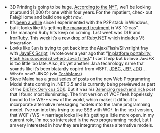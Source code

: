 -   3D Printing is going to be huge. [According to the
    NYT](http://www.nytimes.com/2007/05/07/technology/07copy.html?_r=1&oref=slogin),
    we’ll be looking at around \$1,000 for one within four years. For
    the impatient, check out Fab@Home and build one *right now*.
-   It’s [been a
    while](http://devhawk.net/2003/12/18/p2p-revisited/) since I
    experimented with the P2P stack in Windows, but it looks like it’s
    getting [the managed
    treatment](http://blogs.msdn.com/p2p/archive/2007/03/12/writing-peer-to-peer-applications-using-net-part-1-pnrp.aspx)
    in VS “Orcas”.
-   The managed Ruby hits keep on coming. Last week was DLR and
    IronRuby. This week it’s a [new drop of
    Ruby.NET](http://plas.fit.qut.edu.au/Ruby.NET/) which includes VS
    integration.
-   Looks like Sun is trying to get back into the Ajax/Flash/Silverlight
    fray with [JavaFX
    Script](http://www.sun.com/aboutsun/pr/2007-05/sunflash.20070508.2.xml).
    I wrote over a year ago that “[In platform portability, Flash has
    succeeded where Java
    failed](http://devhawk.net/2006/02/03/flash-the-other-white-meat/).”
    I can’t help but believe JavaFX is too little too late. Also, it’s
    yet another Java technology name that sounds like it’s been
    blatantly copied from MSFT.
    [JDBC](http://en.wikipedia.org/wiki/JDBC),
    [JSP](http://en.wikipedia.org/wiki/JavaServer_Pages),
    [JDO](http://en.wikipedia.org/wiki/Java_Data_Objects) … What’s next?
    JINQ? (via [TechMeme](http://www.techmeme.com/070508/p27))
-   Steve Maine has a
    [great](http://hyperthink.net/blog/PermaLink,guid,163e2844-bc01-4f6c-b721-d432666ec966.aspx)
    [series](http://hyperthink.net/blog/PermaLink,guid,6a82e302-d81a-4494-91dc-f6d60b2d4190.aspx)
    of
    [posts](http://hyperthink.net/blog/PermaLink,guid,40c0cf83-27b1-49e7-8086-c57d1b5007cd.aspx)
    on the new Web Programming Model that’s coming in .NET 3.5 and is
    currently being previewed as part of the [BizTalk Services
    SDK](http://labs.biztalk.net/). But it was his [Balancing reach and
    rich](http://hyperthink.net/blog/PermaLink,guid,1d8eb9d5-2cac-4b6d-ba93-a6c40fab35e2.aspx) post
    that I found most illuminating. The first version of WCF feels
    hopelessly bound to the WS-\* view of the world, which makes it
    difficult to incorporate alternative messaging models into the same
    programming model. I’ve run into this trying to use SSB with WCF. In
    the next version, that WCF / WS-\* marriage looks like it’s getting
    a little more open. In my current role, I’m not so interested in the
    web programming model, but I am very interested in how they are
    integrating these alternative models.

